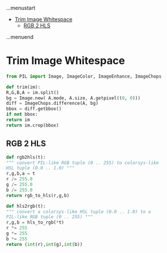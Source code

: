 ...menustart

 - [Trim Image Whitespace](#044b8396fbd6ae9de3416b0b6ac5322a)
     - [RGB 2 HLS](#e347469f9fd55367a3a83c5761256a2c)

...menuend


<h2 id="044b8396fbd6ae9de3416b0b6ac5322a"></h2>

# Trim Image Whitespace

```python
from PIL import Image, ImageColor, ImageEnhance, ImageChops

def trim(im):
R,G,B,A = im.split()
bg = Image.new( A.mode, A.size, A.getpixel((0, 0)))
diff = ImageChops.difference(A, bg)
bbox = diff.getbbox()
if not bbox:
return im
return im.crop(bbox)
```

<h2 id="e347469f9fd55367a3a83c5761256a2c"></h2>

## RGB 2 HLS

```python
def rgb2hls(t):
""" convert PIL-like RGB tuple (0 .. 255) to colorsys-like
HSL tuple (0.0 .. 1.0) """
r,g,b,a = t
r /= 255.0
g /= 255.0
b /= 255.0
return rgb_to_hls(r,g,b)

def hls2rgb(t):
""" convert a colorsys-like HSL tuple (0.0 .. 1.0) to a
PIL-like RGB tuple (0 .. 255) """
r,g,b = hls_to_rgb(*t)
r *= 255
g *= 255
b *= 255
return (int(r),int(g),int(b))
```
